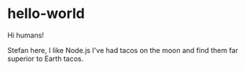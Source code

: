 # hello-world
Hi humans!

Stefan here, I like Node.js
I've had tacos on the moon and find them far superior to Earth tacos.
